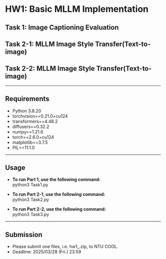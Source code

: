 # HW1: Basic MLLM Implementation

## Task 1: Image Captioning Evaluation
## Task 2-1: MLLM Image Style Transfer(Text-to-image)
## Task 2-2: MLLM Image Style Transfer(Text-to-image)


---
## Requirements
- Python 3.8.20
- torchvision==0.21.0+cu124
- transformers==4.48.2
- diffusers==0.32.2
- numpy==1.21.6
- torch==2.6.0+cu124
- matplotlib==3.7.5
- PIL==11.1.0

---
## Usage
- **To run Part 1, use the following command:** <br>
    python3 Task1.py

- **To run Part 2-1, use the following command:** <br>
    python3 Task2.py

- **To run Part 2-2, use the following command:** <br>
    python3 Task3.py

---
## Submission
- Please submit one files, i.e. hw1_<student-id>.zip, to NTU COOL.
- Deadline: 2025/03/28 (Fri.) 23:59